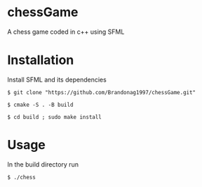 # chessGame
A chess game coded in c++ using SFML

# Installation
Install SFML and its dependencies

`$ git clone "https://github.com/Brandonag1997/chessGame.git"`

`$ cmake -S . -B build`

`$ cd build ; sudo make install`

# Usage
In the build directory run

`$ ./chess`

